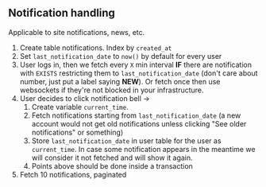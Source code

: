 ## Notification handling

Applicable to site notifications, news, etc.

  1. Create table notifications. Index by ``created_at``
  2. Set ``last_notification_date`` to ``now()`` by default for every user
  3. User logs in, then we fetch every ``X`` min interval **IF** there are notification with ``EXISTS`` restricting them to ``last_notification_date`` (don't care about number, just put a label saying **NEW**). Or fetch once then use websockets if they're not blocked in your infrastructure.
  4. User decides to click notification bell ->
     1. Create variable ``current_time``.
     2. Fetch notifications starting from ``last_notification_date`` (a new account would not get old notifications unless clicking "See older notifications" or something)
     3. Store ``last_notification_date`` in user table for the user as ``current_time``. In case some notification appears in the meantime we will consider it not fetched and will show it again.
     4. Points above should be done inside a transaction
  5. Fetch 10 notifications, paginated
